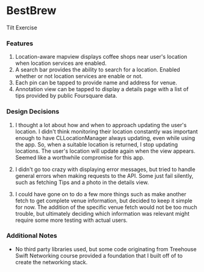 # BestBrew
Tilt Exercise

### Features

1. Location-aware mapview displays coffee shops near user's location when location services are enabled.
2. A search bar provides the ability to search for a location. Enabled whether or not location services are enable or not.
3. Each pin can be tapped to provide name and address for venue.
4. Annotation view can be tapped to display a details page with a list of tips provided by public Foursquare data.

### Design Decisions

1. I thought a lot about how and when to approach updating the user's location. I didn't think monitoring their location constantly was important enough to have CLLocationManager always updating, even while using the app. So, when a suitable location is returned, I stop updating locations. The user's location will update again when the view appears. Seemed like a worthwhile compromise for this app.

2. I didn't go too crazy with displaying error messages, but tried to handle general errors when making requests to the API. Some just fail silently, such as fetching Tips and a photo in the details view.

3. I could have gone on to do a few more things such as make another fetch to get complete venue information, but decided to keep it simple for now. The addition of the specific venue fetch would not be too much trouble, but ultimately deciding which information was relevant might require some more testing with actual users.

### Additional Notes

- No third party libraries used, but some code originating from Treehouse Swift Networking course provided a foundation that I built off
of to create the networking stack.
